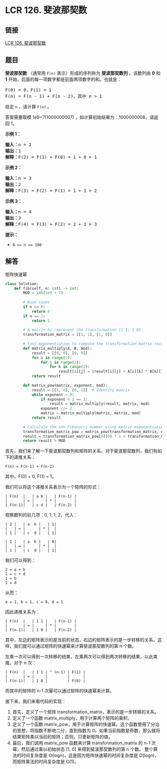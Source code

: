 # LCR 126. 斐波那契数

## 链接

[LCR 126. 斐波那契数](https://leetcode.cn/problems/fei-bo-na-qi-shu-lie-lcof/description/)

## 题目

**斐波那契数** （通常用 `F(n)` 表示）形成的序列称为 **斐波那契数列** 。该数列由 **0** 和 **1** 开始，后面的每一项数字都是前面两项数字的和。也就是：

<pre>F(0) = 0，F(1) = 1
F(n) = F(n - 1) + F(n - 2)，其中 n &gt; 1
</pre>

给定 `n` ，请计算 `F(n)` 。

答案需要取模 1e9+7(1000000007) ，如计算初始结果为：1000000008，请返回 1。

**示例 1：**

<pre><strong>输入：</strong>n = 2
<strong>输出：</strong>1
<strong>解释：</strong>F(2) = F(1) + F(0) = 1 + 0 = 1
</pre>

**示例 2：**

<pre><strong>输入：</strong>n = 3
<strong>输出：</strong>2
<strong>解释：</strong>F(3) = F(2) + F(1) = 1 + 1 = 2
</pre>

**示例 3：**

<pre><strong>输入：</strong>n = 4
<strong>输出：</strong>3
<strong>解释：</strong>F(4) = F(3) + F(2) = 2 + 1 = 3
</pre>

**提示：**

* `0 <= n <= 100`

## 解答

矩阵快速幂

```python
class Solution:
    def fib(self, n: int) -> int:
        MOD = int(1e9 + 7)
        
        # Base cases
        if n == 0:
            return 0
        if n == 1:
            return 1
        
        # A matrix to represent the transformation [1 1; 1 0]
        transformation_matrix = [[1, 1], [1, 0]]
        
        # Fast exponentiation to compute the transformation matrix raised to the power of n
        def matrix_multiply(A, B, mod):
            result = [[0, 0], [0, 0]]
            for i in range(2):
                for j in range(2):
                    for k in range(2):
                        result[i][j] = (result[i][j] + A[i][k] * B[k][j]) % mod
            return result
        
        def matrix_pow(matrix, exponent, mod):
            result = [[1, 0], [0, 1]]  # Identity matrix
            while exponent > 0:
                if exponent % 2 == 1:
                    result = matrix_multiply(result, matrix, mod)
                exponent //= 2
                matrix = matrix_multiply(matrix, matrix, mod)
            return result
        
        # Calculate the nth Fibonacci number using matrix exponentiation
        transformation_matrix_pow = matrix_pow(transformation_matrix, n - 1, MOD)
        result = transformation_matrix_pow[0][0] * 1 + transformation_matrix_pow[0][1] * 0
        return result % MOD

```

首先，我们来了解一下斐波那契数列和矩阵的关系。对于斐波那契数列，我们有如下的递推关系：

```text
F(n) = F(n-1) + F(n-2)
```

其中，F(0) = 0, F(1) = 1。

我们可以将这个递推关系表示为一个矩阵的形式：

```text
| F(n)  |   | a b |   | F(n-1) |
|       | = |     | * |        |
| F(n-1)|   | c d |   | F(n-2) |
```

观察数列的前几项：0, 1, 1, 2，代入：

```text
| 2 |   | a  b |   | 1|
|   | = |      | * |  |
| 1 |   | c  d |   | 1|
```

```text
| 1 |   | a  b |   | 0|
|   | = |      | * |  |
| 1 |   | c  d |   | 1|
```

我们可以得到：

```text
2 = a + b
1 = c + d
1 = b
1 = d
```

从而：

```text
a = 1, b = 1, c = 0, d = 1
```

因此递推关系为：

```text
| F(n)  |   | 1 1 |   | F(n-1) |
|       | = |     | * |        |
| F(n-1)|   | 1 0 |   | F(n-2) |
```

其中，左边的矩阵表示的是当前的状态，右边的矩阵表示的是一步转移的关系。这样，我们就可以通过矩阵的快速幂来计算斐波那契数列的第 n 个数。

左乘一次可以得到一次转移的结果，左乘两次可以得到两次转移的结果，以此类推。对于 n 次：

```text
| F(n)  |   | 1 1 | ^ (n-1) | F(1) |
|       | = |     |         |      |
| F(n-1)|   | 1 0 |         | F(0) |
```

而其中的矩阵的 n-1 次幂可以通过矩阵的快速幂来计算。

接下来，我们来看代码的实现：

1. 首先，定义了一个矩阵 transformation_matrix，表示的是一步转移的关系。
2. 定义了一个函数 matrix_multiply，用于计算两个矩阵的乘积。
3. 定义了一个函数 matrix_pow，用于计算矩阵的快速幂。这个函数使用了分治的思想，将指数不断地二分，直到指数为 0。如果当前指数是奇数，那么就将结果矩阵乘以当前的矩阵；否则，只更新矩阵的值。
4. 最后，我们调用 matrix_pow 函数来计算 transformation_matrix 的 n-1 次幂，然后通过乘以初始状态 [1, 0] 来得到斐波那契数列的第 n 个数。
整个算法的时间复杂度是 O(logn)，这是因为矩阵快速幂的时间复杂度是 O(logn)，而矩阵乘法的时间复杂度是 O(1)。
